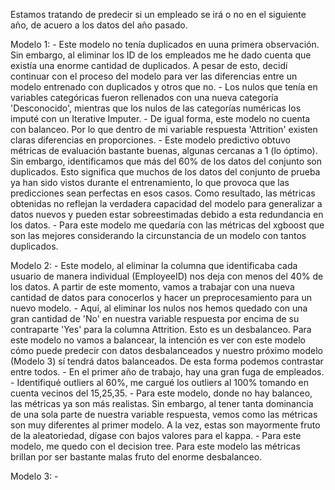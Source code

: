 Estamos tratando de predecir si un empleado se irá o no en el siguiente año, de acuero a los datos del año pasado.

Modelo 1: 
    - Este modelo no tenía duplicados en uuna primera observación. Sin embargo, al eliminar los ID de los empleados me he dado cuenta que existía una enorme cantidad de duplicados. A pesar de esto, decidí continuar con el proceso del modelo para ver las diferencias entre un modelo entrenado con duplicados y otros que no. 
    - Los nulos que tenía en variables categóricas fueron rellenados con una nueva categoría 'Desconocido', mientras que los nulos de las categorías numéricas los imputé con un Iterative Imputer.
    - De igual forma, este modelo no cuenta con balanceo. Por lo que dentro de mi variable respuesta 'Attrition' existen claras diferencias en proporciones.
    - Este modelo predictivo obtuvo métricas de evaluación bastante buenas, algunas cercanas a 1 (lo óptimo). Sin embargo, identificamos que más del 60% de los datos del conjunto son duplicados. Esto significa que muchos de los datos del conjunto de prueba ya han sido vistos durante el entrenamiento, lo que provoca que las predicciones sean perfectas en esos casos. Como resultado, las métricas obtenidas no reflejan la verdadera capacidad del modelo para generalizar a datos nuevos y pueden estar sobreestimadas debido a esta redundancia en los datos.
    - Para este modelo me quedaría con las métricas del xgboost que son las mejores considerando la circunstancia de un modelo con tantos duplicados.

Modelo 2:
    - Este modelo, al eliminar la columna que identificaba cada usuario de manera individual (EmployeeID) nos deja con menos del 40% de los datos. A partir de este momento, vamos a trabajar con una nueva cantidad de datos para conocerlos y hacer un preprocesamiento para un nuevo modelo.
    - Aquí, al eliminar los nulos nos hemos quedado con una gran cantidad de 'No' en nuestra variable respuesta por encima de su contraparte 'Yes' para la columna Attrition. Esto es un desbalanceo. Para este modelo no vamos a balancear, la intención es ver con este modelo cómo puede predecir con datos desbalanceados y nuestro próximo modelo (Modelo 3) sí tendrá datos balanceados. De esta forma podemos contrastar entre todos.
    - En el primer año de trabajo, hay una gran fuga de empleados.
    - Identifiqué outliers al 60%, me cargué los outliers al 100% tomando en cuenta vecinos del 15,25,35.
    - Para este modelo, donde no hay balanceo, las métricas ya son más realistas. Sin embargo, al tener tanta dominancia de una sola parte de nuestra variable respuesta, vemos como las métricas son muy diferentes al primer modelo. A la vez, estas son mayormente fruto de la aleatoriedad, dígase con bajos valores para el kappa.
    - Para este modelo, me quedo con el decision tree. Para este modelo las métricas brillan por ser bastante malas fruto del enorme desbalanceo.

Modelo 3:
    - 